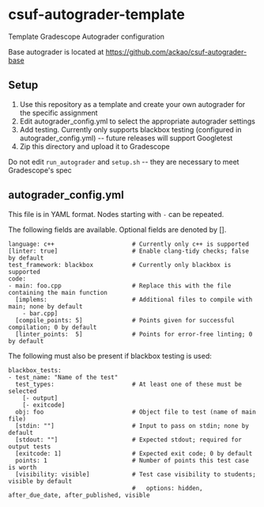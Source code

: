 # csuf-autograder-template

Template Gradescope Autograder configuration

Base autograder is located at https://github.com/ackao/csuf-autograder-base

## Setup

1. Use this repository as a template and create your own autograder for the specific assignment
1. Edit autograder_config.yml to select the appropriate autograder settings
1. Add testing. Currently only supports blackbox testing (configured in autograder_config.yml) -- future releases will support Googletest
1. Zip this directory and upload it to Gradescope

Do not edit `run_autograder` and `setup.sh` -- they are necessary to meet Gradescope's spec

## autograder_config.yml

This file is in YAML format. Nodes starting with `-` can be repeated.

The following fields are available. Optional fields are denoted by [].

```
language: c++                      # Currently only c++ is supported
[linter: true]                     # Enable clang-tidy checks; false by default
test_framework: blackbox           # Currently only blackbox is supported
code:
- main: foo.cpp                    # Replace this with the file containing the main function
  [implems:                        # Additional files to compile with main; none by default
    - bar.cpp]
  [compile_points: 5]              # Points given for successful compilation; 0 by default
  [linter_points:  5]              # Points for error-free linting; 0 by default
```

The following must also be present if blackbox testing is used:
```
blackbox_tests:
- test_name: "Name of the test"
  test_types:                      # At least one of these must be selected
    [- output]
    [- exitcode]
  obj: foo                         # Object file to test (name of main file)
  [stdin: ""]                      # Input to pass on stdin; none by default
  [stdout: ""]                     # Expected stdout; required for output tests
  [exitcode: 1]                    # Expected exit code; 0 by default
  points: 1                        # Number of points this test case is worth
  [visibility: visible]            # Test case visibility to students; visible by default
                                   #   options: hidden, after_due_date, after_published, visible
```
